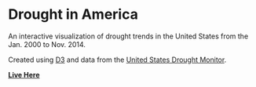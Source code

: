 # Drought in America

An interactive visualization of drought trends in the United States from the Jan. 2000 to Nov. 2014.

Created using [D3](http://d3js.org/) and data from the [United States Drought Monitor](http://droughtmonitor.unl.edu/).

**[Live Here](http://drought.ceskavich.com/)**
